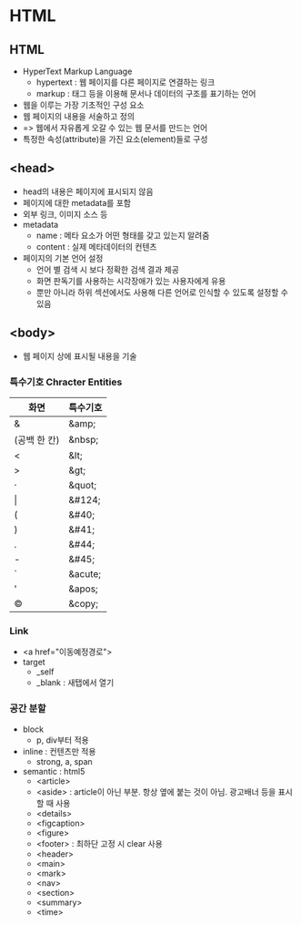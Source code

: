 # HTML

## HTML
- HyperText Markup Language
    - hypertext : 웹 페이지를 다른 페이지로 연결하는 링크
    - markup : 태그 등을 이용해 문서나 데이터의 구조를 표기하는 언어
- 웹을 이루는 가장 기초적인 구성 요소
- 웹 페이지의 내용을 서술하고 정의
- => 웹에서 자유롭게 오갈 수 있는 웹 문서를 만드는 언어
- 특정한 속성(attribute)을 가진 요소(element)들로 구성 

## \<head>
- head의 내용은 페이지에 표시되지 않음
- 페이지에 대한 metadata를 포함
- 외부 링크, 이미지 소스 등 
- metadata
    - name : 메타 요소가 어떤 형태를 갖고 있는지 알려줌
    - content : 실제 메타데이터의 컨텐츠
- 페이지의 기본 언어 설정 
    - 언어 별 검색 시 보다 정확한 검색 결과 제공
    - 화면 판독기를 사용하는 시각장애가 있는 사용자에게 유용
    - <head> 뿐만 아니라 하위 섹션에서도 사용해 다른 언어로 인식할 수 있도록 설정할 수 있음

## \<body>
- 웹 페이지 상에 표시될 내용을 기술

### 특수기호 Chracter Entities

화면|특수기호
---|---
&|\&amp;
(공백 한 칸)|\&nbsp;
<|\&lt;
\>|\&gt;
·|\&quot;
\||\&#124;
(|\&#40;
)|\&#41;
.|\&#44;
-|\&#45;
`|\&acute;
'|\&apos;
©|\&copy;

### Link
- \<a href="이동예정경로">
- target 
    - _self 
    - _blank : 새탭에서 열기

### 공간 분할
- block 
    - p, div부터 적용
- inline : 컨텐츠만 적용
    - strong, a, span
- semantic : html5
    - \<article>
    - \<aside> : article이 아닌 부분. 항상 옆에 붙는 것이 아님. 광고배너 등을 표시할 때 사용 
    - \<details>
    - \<figcaption>
    - \<figure>
    - \<footer> : 최하단 고정 시 clear 사용
    - \<header>
    - \<main>
    - \<mark>
    - \<nav>
    - \<section>
    - \<summary>
    - \<time>
    
